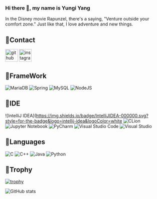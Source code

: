 ### Hi there 👋, my name is Yungi Yang

In the Disney movie Rapunzel, there's a saying, "Venture outside your comfort zone."
Just like that, I love adventure and new things.

## 📌Contact

[<img src='https://cdn.jsdelivr.net/npm/simple-icons@3.0.1/icons/github.svg' alt='github' height='40'>](https://github.com/studycode167)  [<img src='https://cdn.jsdelivr.net/npm/simple-icons@3.0.1/icons/instagram.svg' alt='instagram' height='40'>](https://www.instagram.com/dev.yungiy/)  


## 📌FrameWork
![MariaDB](https://img.shields.io/badge/MariaDB-003545?style=for-the-badge&logo=mariadb&logoColor=white)
![Spring](https://img.shields.io/badge/spring-%236DB33F.svg?style=for-the-badge&logo=spring&logoColor=white)
![MySQL](https://img.shields.io/badge/mysql-%2300f.svg?style=for-the-badge&logo=mysql&logoColor=white)
![NodeJS](https://img.shields.io/badge/node.js-6DA55F?style=for-the-badge&logo=node.js&logoColor=white)

## 📌IDE
![IntelliJ IDEA](https://img.shields.io/badge/IntelliJIDEA-000000.svg?style=for-the-badge&logo=intellij-idea&logoColor=white
![CLion](https://img.shields.io/badge/CLion-black?style=for-the-badge&logo=clion&logoColor=white)
![Jupyter Notebook](https://img.shields.io/badge/jupyter-%23FA0F00.svg?style=for-the-badge&logo=jupyter&logoColor=white)
![PyCharm](https://img.shields.io/badge/pycharm-143?style=for-the-badge&logo=pycharm&logoColor=black&color=black&labelColor=green)
![Visual Studio Code](https://img.shields.io/badge/Visual%20Studio%20Code-0078d7.svg?style=for-the-badge&logo=visual-studio-code&logoColor=white)
![Visual Studio](https://img.shields.io/badge/Visual%20Studio-5C2D91.svg?style=for-the-badge&logo=visual-studio&logoColor=white)

## 📌Languages
![C](https://img.shields.io/badge/c-%2300599C.svg?style=for-the-badge&logo=c&logoColor=white)
![C++](https://img.shields.io/badge/c++-%2300599C.svg?style=for-the-badge&logo=c%2B%2B&logoColor=white)
![Java](https://img.shields.io/badge/java-%23ED8B00.svg?style=for-the-badge&logo=java&logoColor=white)
![Python](https://img.shields.io/badge/python-3670A0?style=for-the-badge&logo=python&logoColor=ffdd54)

## 📌Trophy
<!--trophy-->
[![trophy](https://github-profile-trophy.vercel.app/?username=studycode167)](https://github.com/ryo-ma/github-profile-trophy)

<!--github star-->
![GitHub stats](https://github-readme-stats.vercel.app/api?username=studycode167&show_icons=true)  

